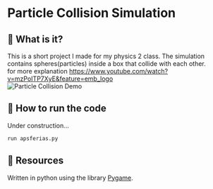 # Particle Collision Simulation
## :dart: What is it?
This is a short project I made for my physics 2 class. The simulation contains spheres(particles) inside a box that collide with each other.
\
for more explanation https://www.youtube.com/watch?v=mzPoITP7XyE&feature=emb_logo
\
![Particle Collision Demo](demo.gif)

## :space_invader: How to run the code
Under construction...
```bash
run apsferias.py
```

## :hammer: Resources
Written in python using the library [Pygame](https://www.pygame.org/ "Pygame").

